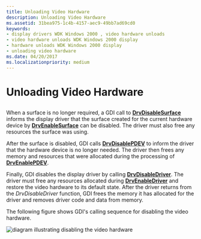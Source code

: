 ```yaml
---
title: Unloading Video Hardware
description: Unloading Video Hardware
ms.assetid: 31bea975-1c4b-4157-aec9-49bb7ad69cd0
keywords:
- display drivers WDK Windows 2000 , video hardware unloads
- video hardware unloads WDK Windows 2000 display
- hardware unloads WDK Windows 2000 display
- unloading video hardware
ms.date: 04/20/2017
ms.localizationpriority: medium
---
```


# Unloading Video Hardware


## <span id="ddk_unloading_video_hardware_gg"></span><span id="DDK_UNLOADING_VIDEO_HARDWARE_GG"></span>


When a surface is no longer required, a GDI call to [**DrvDisableSurface**](https://msdn.microsoft.com/library/windows/hardware/ff556200) informs the display driver that the surface created for the current hardware device by [**DrvEnableSurface**](https://msdn.microsoft.com/library/windows/hardware/ff556214) can be disabled. The driver must also free any resources the surface was using.

After the surface is disabled, GDI calls [**DrvDisablePDEV**](https://msdn.microsoft.com/library/windows/hardware/ff556198) to inform the driver that the hardware device is no longer needed. The driver then frees any memory and resources that were allocated during the processing of [**DrvEnablePDEV**](https://msdn.microsoft.com/library/windows/hardware/ff556211).

Finally, GDI disables the display driver by calling [**DrvDisableDriver**](https://msdn.microsoft.com/library/windows/hardware/ff556196). The driver must free any resources allocated during [**DrvEnableDriver**](https://msdn.microsoft.com/library/windows/hardware/ff556210) and restore the video hardware to its default state. After the driver returns from the *DrvDisableDriver* function, GDI frees the memory it has allocated for the driver and removes driver code and data from memory.

The following figure shows GDI's calling sequence for disabling the video hardware.

![diagram illustrating disabling the video hardware](images/202-02.png)

 

 





